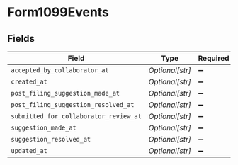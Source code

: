 # Form1099Events


## Fields

| Field                                  | Type                                   | Required                               | Description                            |
| -------------------------------------- | -------------------------------------- | -------------------------------------- | -------------------------------------- |
| `accepted_by_collaborator_at`          | *Optional[str]*                        | :heavy_minus_sign:                     | N/A                                    |
| `created_at`                           | *Optional[str]*                        | :heavy_minus_sign:                     | N/A                                    |
| `post_filing_suggestion_made_at`       | *Optional[str]*                        | :heavy_minus_sign:                     | N/A                                    |
| `post_filing_suggestion_resolved_at`   | *Optional[str]*                        | :heavy_minus_sign:                     | N/A                                    |
| `submitted_for_collaborator_review_at` | *Optional[str]*                        | :heavy_minus_sign:                     | N/A                                    |
| `suggestion_made_at`                   | *Optional[str]*                        | :heavy_minus_sign:                     | N/A                                    |
| `suggestion_resolved_at`               | *Optional[str]*                        | :heavy_minus_sign:                     | N/A                                    |
| `updated_at`                           | *Optional[str]*                        | :heavy_minus_sign:                     | N/A                                    |